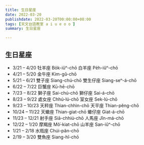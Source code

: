 ```yaml
---
title: 生日星座
date: 2022-03-20
publishdate: 2022-03-20T00:00:00+08:00
tags: [天文台語教室 a i u e o o͘]
summary: 生日星座

---
```


## 生日星座
-  3/21 –  4/20  牡羊座  Bo̍k-iûⁿ-chō		白羊座 Pe̍h-iûⁿ-chō
-  4/21 –  5/20  金牛座  Kim-gû-chō
-  5/21 –  6/21  雙子座  Siang-chú-chō	雙生仔座 Siang-seⁿ-á-chō
-  6/22 –  7/22  巨蟹座  Kū-hē-chō
-  7/23 –  8/22  獅子座  Sai-chú-chō		獅仔座 Sai-á-chō
-  8/23 –  9/22  處女座  Chhú-lú-chō		室女座 Sek-lú-chō
-  9/23 – 10/23 天秤座  Thian-chhìn-chō	天平座 Thian-pêng-chō
- 10/24 – 11/22 天蠍座  Thian-giat-chō	蠍仔座 Giat-á-chō
- 11/23 – 12/21 射手座  Siā-chhiú-chō		人馬座 Jîn-má-chō
- 12/22 –  1/20  摩羯座  Mô͘-kiat-chō		山羊座 San-iûⁿ-chō
-  1/21 –  2/18  水瓶座  Chúi-pân-chō
-  2/19 –  3/20  雙魚座  Siang-hî-chō

